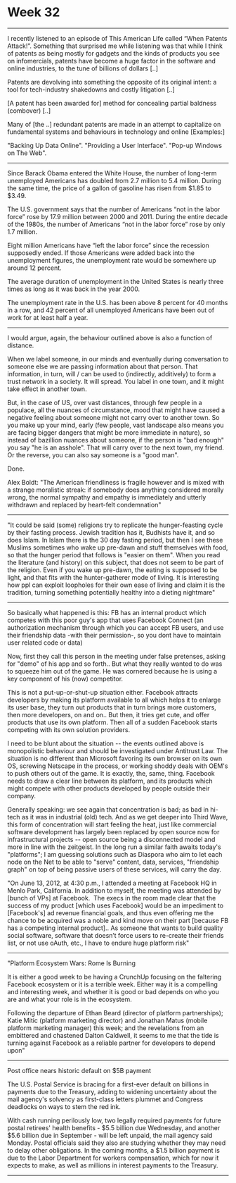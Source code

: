 # Week 32

---

I recently listened to an episode of This American Life called “When
Patents Attack!”. Something that surprised me while listening was that
while I think of patents as being mostly for gadgets and the kinds of
products you see on infomercials, patents have become a huge factor in
the software and online industries, to the tune of billions of dollars
[..]

Patents are devolving into something the opposite of its original
intent: a tool for tech-industry shakedowns and costly litigation [..]

[A patent has been awarded for] method for concealing partial baldness
(combover) [..]

Many of [the ..] redundant patents are made in an attempt to
capitalize on fundamental systems and behaviours in technology and
online [Examples:]

"Backing Up Data Online". "Providing a User Interface". "Pop-up
Windows on The Web".

---

Since Barack Obama entered the White House, the number of long-term
unemployed Americans has doubled from 2.7 million to 5.4
million. During the same time, the price of a gallon of gasoline has
risen from $1.85 to $3.49.

The U.S. government says that the number of Americans “not in the
labor force” rose by 17.9 million between 2000 and 2011.  During the
entire decade of the 1980s, the number of Americans “not in the labor
force” rose by only 1.7 million.

Eight million Americans have “left the labor force” since the
recession supposedly ended.  If those Americans were added back into
the unemployment figures, the unemployment rate would be somewhere up
around 12 percent.

The average duration of unemployment in the United States is nearly
three times as long as it was back in the year 2000.

The unemployment rate in the U.S. has been above 8 percent for 40
months in a row, and 42 percent of all unemployed Americans have been
out of work for at least half a year.

---

I would argue, again, the behaviour outlined above is also a function of distance.

When we label someone, in our minds and eventually during conversation to someone else we are passing information about that person. That information, in turn, will / can be used to (indirectly, additively) to form a trust network in a society. It will spread. You label in one town, and it might take effect in another town.

But, in the case of US, over vast distances, through few people in a populace, all the nuances of circumstance, mood that might have caused a negative feeling about someone might not carry over to another town. So you make up your mind, early (few people, vast landscape also means you are facing bigger dangers that might be more immediate in nature), so instead of bazillion nuances about someone, if the person is "bad enough" you say "he is an asshole". That will carry over to the next town, my friend. Or the reverse, you can also say someone is a "good man".

Done.

Alex Boldt: "The American friendliness is fragile however and is mixed
with a strange moralistic streak: if somebody does anything considered
morally wrong, the normal sympathy and empathy is immediately and
utterly withdrawn and replaced by heart-felt condemnation"

---

"It could be said (some) religions try to replicate the hunger-feasting
cycle by their fasting process. Jewish tradition has it, Budhists have
it, and so does Islam. In Islam there is the 30 day fasting period,
but then I see these Muslims sometimes who wake up pre-dawn and stuff
themselves with food, so that the hunger period that follows is
"easier on them". When you read the literature (and history) on this
subject, that does not seem to be part of the religion. Even if you
wake up pre-dawn, the eating is supposed to be light, and that fits
with the hunter-gatherer mode of living. It is interesting how ppl can
exploit loopholes for their own ease of living and claim it is the
tradition, turning something potentially healthy into a dieting
nightmare"

---

So basically what happened is this: FB has an internal product which
competes with this poor guy's app that uses Facebook Connect (an
authorization mechanism through which you can accept FB users, and use
their friendship data -with their permission-, so you dont have to
maintain user related code or data)

Now, first they call this person in the meeting under false pretenses,
asking for "demo" of his app and so forth..  But what they really
wanted to do was to squeeze him out of the game. He was cornered
because he is using a key component of his (now) competitor.

This is not a put-up-or-shut-up situation either. Facebook attracts
developers by making its platform available to all which helps it to
enlarge its user base, they turn out products that in turn brings more
customers, then more developers, on and on.. But then, it tries get
cute, and offer products that use its own platform. Then all of a
sudden Facebook starts competing with its own solution providers.

I need to be blunt about the situation -- the events outlined above is
monopolistic behaviour and should be investigated under Antitrust
Law. The situation is no different than Microsoft favoring its own
browser on its own OS, screwing Netscape in the process, or working
shoddy deals with OEM's to push others out of the game. It is exactly,
the, same, thing. Facebook needs to draw a clear line between its
platform, and its products which might compete with other products
developed by people outside their company.

Generally speaking: we see again that concentration is bad; as bad in
hi-tech as it was in industrial (old) tech. And as we get deeper into
Third Wave, this form of concentration will start feeling the heat,
just like commercial software development has largely been replaced by
open source now for infrastructural projects -- open source being a
disconnected model and more in line with the zeitgeist. In the long
run a similar faith awaits today's "platforms"; I am guessing
solutions such as Diaspora who aim to let each node on the Net to be
able to "serve" content, data, services, "friendship graph" on top of
being passive users of these services, will carry the day. 

"On June 13, 2012, at 4:30 p.m., I attended a meeting at Facebook HQ
in Menlo Park, California. In addition to myself, the meeting was
attended by  [bunch of VPs] at Facebook.  The execs in the room made
clear that the success of my product [which uses Facebook] would be an
impediment to [Facebook's] ad revenue financial goals, and thus even
offering me the chance to be acquired was a noble and kind move on
their part [because FB has a competing internal product].. As someone
that wants to build quality social software, software that doesn’t
force users to re-create their friends list, or not use oAuth, etc., I
have to endure huge platform risk"

---

"Platform Ecosystem Wars: Rome Is Burning

It is either a good week to be having a CrunchUp focusing on the
faltering Facebook ecosystem or it is a terrible week.  Either way it
is a compelling and interesting week, and whether it is good or bad
depends on who you are and what your role is in the ecosystem.

Following the departure of Ethan Beard (director of platform
partnerships); Katie Mitic (platform marketing director) and Jonathan
Matus (mobile platform marketing manager) this week; and the
revelations from an embittered and chastened Dalton Caldwell, it seems
to me that the tide is turning against Facebook as a reliable partner
for developers to depend upon"

---

Post office nears historic default on $5B payment

The U.S. Postal Service is bracing for a first-ever default on
billions in payments due to the Treasury, adding to widening
uncertainty about the mail agency's solvency as first-class letters
plummet and Congress deadlocks on ways to stem the red ink.

With cash running perilously low, two legally required payments for
future postal retirees' health benefits - $5.5 billion due Wednesday,
and another $5.6 billion due in September - will be left unpaid, the
mail agency said Monday. Postal officials said they also are studying
whether they may need to delay other obligations. In the coming
months, a $1.5 billion payment is due to the Labor Department for
workers compensation, which for now it expects to make, as well as
millions in interest payments to the Treasury.

---

